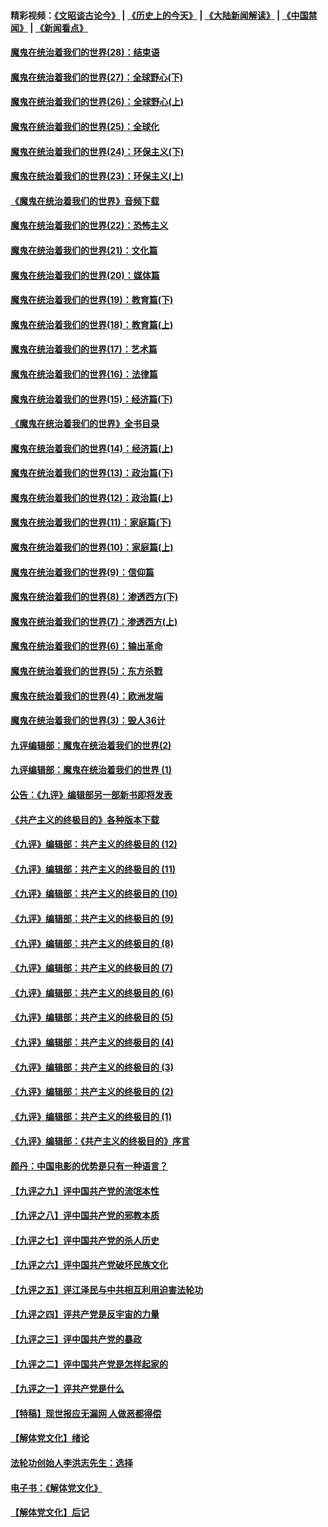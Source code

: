 #### 精彩视频：[《文昭谈古论今》](http://45.32.25.56/wenzhao) | [《历史上的今天》](http://45.32.25.56/today-in-history) | [《大陆新闻解读》](http://45.32.25.56/ntdtv-comedy) | [《中国禁闻》](http://45.32.25.56/ntdtv-news) | [《新闻看点》](http://45.32.25.56/news-insight) 

 #### [魔鬼在统治着我们的世界(28)：结束语](../pages/nsc422/n10936246.md?t=02031831) 

#### [魔鬼在统治着我们的世界(27)：全球野心(下)](../pages/nsc422/n10928319.md?t=02031831) 

#### [魔鬼在统治着我们的世界(26)：全球野心(上)](../pages/nsc422/n10900318.md?t=02031831) 

#### [魔鬼在统治着我们的世界(25)：全球化](../pages/nsc422/n10788205.md?t=02031831) 

#### [魔鬼在统治着我们的世界(24)：环保主义(下)](../pages/nsc422/n10695307.md?t=02031831) 

#### [魔鬼在统治着我们的世界(23)：环保主义(上)](../pages/nsc422/n10688613.md?t=02031831) 

#### [《魔鬼在统治着我们的世界》音频下载](../pages/nsc422/n10635553.md?t=02031831) 

#### [魔鬼在统治着我们的世界(22)：恐怖主义](../pages/nsc422/n10614727.md?t=02031831) 

#### [魔鬼在统治着我们的世界(21)：文化篇](../pages/nsc422/n10597706.md?t=02031831) 

#### [魔鬼在统治着我们的世界(20)：媒体篇](../pages/nsc422/n10586579.md?t=02031831) 

#### [魔鬼在统治着我们的世界(19)：教育篇(下)](../pages/nsc422/n10564808.md?t=02031831) 

#### [魔鬼在统治着我们的世界(18)：教育篇(上)](../pages/nsc422/n10526970.md?t=02031831) 

#### [魔鬼在统治着我们的世界(17)：艺术篇](../pages/nsc422/n10499093.md?t=02031831) 

#### [魔鬼在统治着我们的世界(16)：法律篇](../pages/nsc422/n10485969.md?t=02031831) 

#### [魔鬼在统治着我们的世界(15)：经济篇(下)](../pages/nsc422/n10469975.md?t=02031831) 

#### [《魔鬼在统治着我们的世界》全书目录](../pages/nsc422/n10464261.md?t=02031831) 

#### [魔鬼在统治着我们的世界(14)：经济篇(上)](../pages/nsc422/n10457370.md?t=02031831) 

#### [魔鬼在统治着我们的世界(13)：政治篇(下)](../pages/nsc422/n10448270.md?t=02031831) 

#### [魔鬼在统治着我们的世界(12)：政治篇(上)](../pages/nsc422/n10444576.md?t=02031831) 

#### [魔鬼在统治着我们的世界(11)：家庭篇(下)](../pages/nsc422/n10440961.md?t=02031831) 

#### [魔鬼在统治着我们的世界(10)：家庭篇(上)](../pages/nsc422/n10435448.md?t=02031831) 

#### [魔鬼在统治着我们的世界(9)：信仰篇](../pages/nsc422/n10432159.md?t=02031831) 

#### [魔鬼在统治着我们的世界(8)：渗透西方(下)](../pages/nsc422/n10429603.md?t=02031831) 

#### [魔鬼在统治着我们的世界(7)：渗透西方(上)](../pages/nsc422/n10426013.md?t=02031831) 

#### [魔鬼在统治着我们的世界(6)：输出革命](../pages/nsc422/n10421536.md?t=02031831) 

#### [魔鬼在统治着我们的世界(5)：东方杀戮](../pages/nsc422/n10417707.md?t=02031831) 

#### [魔鬼在统治着我们的世界(4)：欧洲发端](../pages/nsc422/n10414890.md?t=02031831) 

#### [魔鬼在统治着我们的世界(3)：毁人36计](../pages/nsc422/n10411583.md?t=02031831) 

#### [九评编辑部：魔鬼在统治着我们的世界(2)](../pages/nsc422/n10410036.md?t=02031831) 

#### [九评编辑部：魔鬼在统治着我们的世界 (1)](../pages/nsc422/n10406825.md?t=02031831) 

#### [公告：《九评》编辑部另一部新书即将发表](../pages/nsc422/n10405104.md?t=02031831) 

#### [《共产主义的终极目的》各种版本下载](../pages/nsc422/n10022138.md?t=02031831) 

#### [《九评》编辑部：共产主义的终极目的 (12)](../pages/nsc422/n9933272.md?t=02031831) 

#### [《九评》编辑部：共产主义的终极目的 (11)](../pages/nsc422/n9924973.md?t=02031831) 

#### [《九评》编辑部：共产主义的终极目的 (10)](../pages/nsc422/n9920883.md?t=02031831) 

#### [《九评》编辑部：共产主义的终极目的 (9)](../pages/nsc422/n9916363.md?t=02031831) 

#### [《九评》编辑部：共产主义的终极目的 (8)](../pages/nsc422/n9912488.md?t=02031831) 

#### [《九评》编辑部：共产主义的终极目的 (7)](../pages/nsc422/n9901176.md?t=02031831) 

#### [《九评》编辑部：共产主义的终极目的 (6)](../pages/nsc422/n9899359.md?t=02031831) 

#### [《九评》编辑部：共产主义的终极目的 (5)](../pages/nsc422/n9893174.md?t=02031831) 

#### [《九评》编辑部：共产主义的终极目的 (4)](../pages/nsc422/n9891246.md?t=02031831) 

#### [《九评》编辑部：共产主义的终极目的 (3)](../pages/nsc422/n9879879.md?t=02031831) 

#### [《九评》编辑部：共产主义的终极目的 (2)](../pages/nsc422/n9876205.md?t=02031831) 

#### [《九评》编辑部：共产主义的终极目的 (1)](../pages/nsc422/n9865857.md?t=02031831) 

#### [《九评》编辑部：《共产主义的终极目的》序言](../pages/nsc422/n9862666.md?t=02031831) 

#### [颜丹：中国电影的优势是只有一种语言？](../pages/nsc422/n9583062.md?t=02031831) 

#### [【九评之九】评中国共产党的流氓本性](../pages/nsc422/n737542.md?t=02031831) 

#### [【九评之八】评中国共产党的邪教本质](../pages/nsc422/n735942.md?t=02031831) 

#### [【九评之七】评中国共产党的杀人历史](../pages/nsc422/n733806.md?t=02031831) 

#### [【九评之六】评中国共产党破坏民族文化](../pages/nsc422/n731667.md?t=02031831) 

#### [【九评之五】评江泽民与中共相互利用迫害法轮功](../pages/nsc422/n730058.md?t=02031831) 

#### [【九评之四】评共产党是反宇宙的力量](../pages/nsc422/n727814.md?t=02031831) 

#### [【九评之三】评中国共产党的暴政](../pages/nsc422/n725597.md?t=02031831) 

#### [【九评之二】评中国共产党是怎样起家的](../pages/nsc422/n723946.md?t=02031831) 

#### [【九评之一】评共产党是什么](../pages/nsc422/n722529.md?t=02031831) 

#### [【特稿】现世报应无漏网 人做恶都得偿](../pages/nsc422/n4215167.md?t=02031831) 

#### [【解体党文化】绪论](../pages/nsc422/n1449356.md?t=02031831) 

#### [法轮功创始人李洪志先生：选择](../pages/nsc422/n3580738.md?t=02031831) 

#### [电子书：《解体党文化》](../pages/nsc422/n1573484.md?t=02031831) 

#### [【解体党文化】后记](../pages/nsc422/n1531999.md?t=02031831) 

